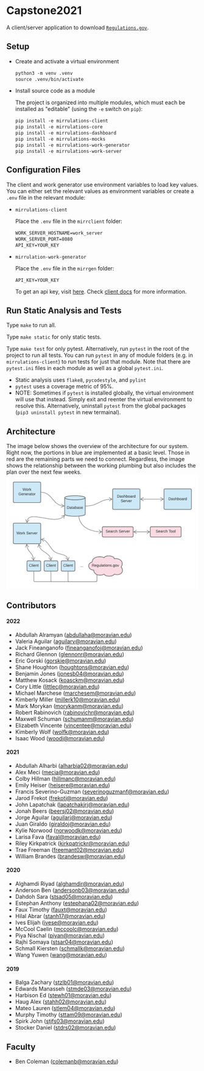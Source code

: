 # Capstone2021

A client/server application to download [`Regulations.gov`](https://www.regulations.gov/).

## Setup

* Create and activate a virtual environment

  ```
  python3 -m venv .venv
  source .venv/bin/activate
  ```

* Install source code as a module

  The project is organized into multiple modules, which must each be installed as "editable"
  (using the `-e` switch on `pip`):

  ```
  pip install -e mirrulations-client
  pip install -e mirrulations-core
  pip install -e mirrulations-dashboard
  pip install -e mirrulations-mocks
  pip install -e mirrulations-work-generator 
  pip install -e mirrulations-work-server
  ```

## Configuration Files

The client and work generator use environment variables to load key values.
You can either set the relevant values as environment variables or create 
a `.env` file in the relevant module:

* `mirrulations-client`
  
  Place the `.env` file in the `mirrclient` folder:
  
  ```
  WORK_SERVER_HOSTNAME=work_server
  WORK_SERVER_PORT=8080
  API_KEY=YOUR_KEY
  ```

* `mirrulation-work-generator`
  
  Place the `.env` file in the `mirrgen` folder:
  
  ```
  API_KEY=YOUR_KEY
  ```

  To get an api key, visit [here](https://open.gsa.gov/api/regulationsgov/). 
  Check [client docs](https://github.com/cs334s21/capstone2021/blob/main/docs/client.md) 
  for more information.
  
## Run Static Analysis and Tests

Type `make` to run all. 

Type `make static` for only static tests.

Type `make test` for only pytest.  Alternatively, run `pytest` in the root of
the project to run all tests.  You can run `pytest` in any of module folders
(e.g. in `mirrulations-client`) to run tests for just that module.  Note that
there are `pytest.ini` files in each module as well as a global `pytest.ini`.

* Static analysis uses `flake8`, `pycodestyle`, and `pylint`
* `pytest` uses a coverage metric of 95%.
* NOTE: Sometimes if `pytest` is installed globally, the virtual environment will use that instead. Simply exit and reenter the virtual environment to resolve this.
  Alternatively, uninstall `pytest` from the global packages (`pip3 uninstall pytest` in new termainal).

## Architecture
The image below shows the overview of the architecture for our system. Right now, the portions in blue are implemented at a basic level. Those in red are the remaining parts we need to connect. Regardless, the image shows the relationship between the working plumbing but also includes the plan over the next few weeks.
![Architecture](Architecture.png)

## Contributors

#### 2022

* Abdullah Alramyan (abdullaha@moravian.edu)
* Valeria Aguilar (aguilarv@moravian.edu)
* Jack Fineanganofo (fineanganofoj@moravian.edu)
* Richard Glennon (glennonr@moravian.edu)
* Eric Gorski (gorskie@moravian.edu)
* Shane Houghton (houghtons@moravian.edu)
* Benjamin Jones (jonesb04@moravian.edu)
* Matthew Kosack (koasckm@moravian.edu)
* Cory Little (littlec@moravian.edu)
* Michael Marchese (marchesem@moravian.edu)
* Kimberly Miller (millerk10@moravian.edu)
* Mark Morykan (morykanm@moravian.edu)
* Robert Rabinovich (rabinovichr@moravian.edu)
* Maxwell Schuman (schumanm@moravian.edu)
* Elizabeth Vincente (vincentee@moravian.edu)
* Kimberly Wolf (wolfk@moravian.edu)
* Isaac Wood (woodi@moravian.edu)

#### 2021

* Abdullah Alharbi (alharbia02@moravian.edu)
* Alex Meci (mecia@moravian.edu)
* Colby Hillman (hillmanc@moravian.edu)
* Emily Heiser (heisere@moravian.edu)
* Francis Severino-Guzman (severinoguzmanf@moravian.edu)
* Jarod Frekot (frekotj@moravian.edu)
* John Lapatchak (lapatchakjrj@moravian.edu)
* Jonah Beers (beersj02@moravian.edu)
* Jorge Aguilar (aguilarj@moravian.edu)
* Juan Giraldo (giraldoj@moravian.edu)
* Kylie Norwood (norwoodk@moravian.edu)
* Larisa Fava (faval@moravian.edu)
* Riley Kirkpatrick (kirkpatrickr@moravian.edu)
* Trae Freeman (freemant02@moravian.edu)
* William Brandes (brandesw@moravian.edu)

#### 2020

* Alghamdi Riyad (alghamdir@moravian.edu)
* Anderson Ben (andersonb03@moravian.edu)
* Dahdoh Sara (stsad05@moravian.edu)
* Estephan Anthony (estephana02@moravian.edu)
* Faux Timothy (fauxt@moravian.edu)
* Hilal Abrar (stanh17@moravian.edu)
* Ives Elijah (ivese@moravian.edu)
* McCool Caelin (mccoolc@moravian.edu)
* Piya Nischal (piyan@moravian.edu)
* Rajhi Somaya (stsar04@moravian.edu)
* Schmall Kiersten (schmallk@moravian.edu)
* Wang Yuwen (wang@moravian.edu)

#### 2019

* Balga Zachary (stzlb01@moravian.edu) 
* Edwards Manasseh (stmde03@moravian.edu)
* Harbison Ed (stewh01@moravian.edu)
* Haug Alex (stahh02@moravian.edu)
* Mateo Lauren (stlem04@moravian.edu)
* Murphy Timothy (sttam09@moravian.edu)
* Spirk John (stjfs03@moravian.edu)
* Stocker Daniel (stdrs02@moravian.edu)

## Faculty
* Ben Coleman (colemanb@moravian.edu)
